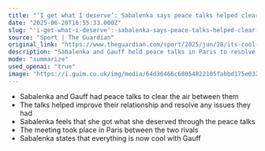 ```yaml
---
title: "‘I get what I deserve’: Sabalenka says peace talks helped clear the air with Coco Gauff"
date: "2025-06-28T16:55:33.000Z"
slug: "'i-get-what-i-deserve':-sabalenka-says-peace-talks-helped-clear-the-air-with-coco-gauff"
source: "Sport | The Guardian"
original_link: "https://www.theguardian.com/sport/2025/jun/28/its-cool-with-coco-says-aryna-sabalenka-after-peace-talks-with-paris-rival-gauff"
description: "Sabalenka and Gauff held peace talks in Paris to resolve any issues and improve their relationship, with Sabalenka feeling satisfied with the outcome."
mode: "summarize"
used_openai: "true"
image: "https://i.guim.co.uk/img/media/64d36466c68054822105fabbd175e03207281fa5/545_116_3956_3165/master/3956.jpg?width=1200&height=630&quality=85&auto=format&fit=crop&overlay-align=bottom%2Cleft&overlay-width=100p&overlay-base64=L2ltZy9zdGF0aWMvb3ZlcmxheXMvdGctZGVmYXVsdC5wbmc&enable=upscale&s=497230209e2d6dca74d123e1ae7fa436"
---
```


- Sabalenka and Gauff had peace talks to clear the air between them
- The talks helped improve their relationship and resolve any issues they had
- Sabalenka feels that she got what she deserved through the peace talks
- The meeting took place in Paris between the two rivals
- Sabalenka states that everything is now cool with Gauff